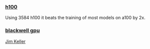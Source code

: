 ### [h100](https://developer.nvidia.com/blog/breaking-mlperf-training-records-with-nvidia-h100-gpus/)

Using 3584 h100 it beats the training of most models on a100 by 2x.

### [blackwell gpu](https://www.nvidia.com/en-us/data-center/technologies/blackwell-architecture/)
[Jim Keller](https://twitter.com/jimkxa/status/1778478986160713937/photo/1)
